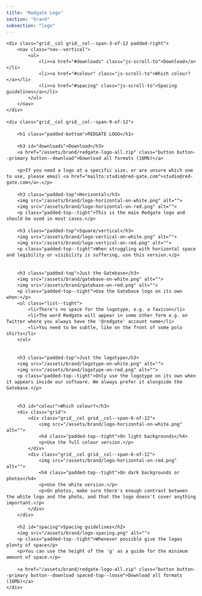 ```yaml
---
title: "Redgate Logo"
section: "brand"
subsection: "logo"
---
```


<div class="grid">

    <div class="grid__col grid__col--span-3-of-12 padded-right">
        <nav class="nav--vertical">
            <ul>
                <li><a href="#downloads" class="js-scroll-to">Download</a></li>
                <li><a href="#colour" class="js-scroll-to">Which colour?</a></li>
                <li><a href="#spacing" class="js-scroll-to">Spacing guidelines</a></li>
            </ul>
        </nav>
    </div>

    <div class="grid__col grid__col--span-9-of-12">

        <h1 class="padded-bottom">REDGATE LOGO</h1>

        <h3 id="downloads">Download</h3>
        <a href="/assets/brand/redgate-logo-all.zip" class="button button--primary button--download">Download all formats (16Mb)</a>

        <p>If you need a logo at a specific size, or are unsure which one to use, please email <a href="mailto:studio@red-gate.com">studio@red-gate.com</a>.</p>

        <h3 class="padded-top">Horizontal</h3>
        <img src="/assets/brand/logo-horizontal-on-white.png" alt="">
        <img src="/assets/brand/logo-horizontal-on-red.png" alt="">
        <p class="padded-top--tight">This is the main Redgate logo and should be used in most cases.</p>

        <h3 class="padded-top">Square/vertical</h3>
        <img src="/assets/brand/logo-vertical-on-white.png" alt="">
        <img src="/assets/brand/logo-vertical-on-red.png" alt="">
        <p class="padded-top--tight">When struggling with horizontal space and legibility or visibility is suffering, use this version.</p>


        <h3 class="padded-top">Just the Gatebase</h3>
        <img src="/assets/brand/gatebase-on-white.png" alt="">
        <img src="/assets/brand/gatebase-on-red.png" alt="">
        <p class="padded-top--tight">Use the Gatebase logo on its own when:</p>
        <ul class="list--tight">
            <li>There's no space for the logotype, e.g. a favicon</li>
            <li>The word Redgate will appear in some other form e.g. on Twitter where you always have the '@redgate' account name</li>
            <li>You need to be subtle, like on the front of some polo shirts</li>
        </ul>


        <h3 class="padded-top">Just the logotype</h3>
        <img src="/assets/brand/logotype-on-white.png" alt="">
        <img src="/assets/brand/logotype-on-red.png" alt="">
        <p class="padded-top--tight">Only use the logotype on its own when it appears inside our software. We always prefer it alongside the Gatebase.</p>


        <h3 id="colour">Which colour?</h3>
        <div class="grid">
            <div class="grid__col grid__col--span-6-of-12">
                <img src="/assets/brand/logo-horizontal-on-white.png" alt="">
                <h4 class="padded-top--tight">On light backgrounds</h4>
                <p>Use the full colour version.</p>
            </div>
            <div class="grid__col grid__col--span-6-of-12">
                <img src="/assets/brand/logo-horizontal-on-red.png" alt="">
                <h4 class="padded-top--tight">On dark backgrounds or photos</h4>
                <p>Use the white version.</p>
                <p>On photos, make sure there's enough contrast between the white logo and the photo, and that the logo doesn't cover anything important.</p>
            </div>
        </div>

        <h2 id="spacing">Spacing guidelines</h2>
        <img src="/assets/brand/logo-spacing.png" alt="">
        <p class="padded-top--tight">Whenever possible give the logos plenty of space</p>
        <p>You can use the height of the 'g' as a guide for the minimum amount of space.</p>

        <a href="/assets/brand/redgate-logo-all.zip" class="button button--primary button--download spaced-top--loose">Download all formats (16Mb)</a>
    </div>
</div>
